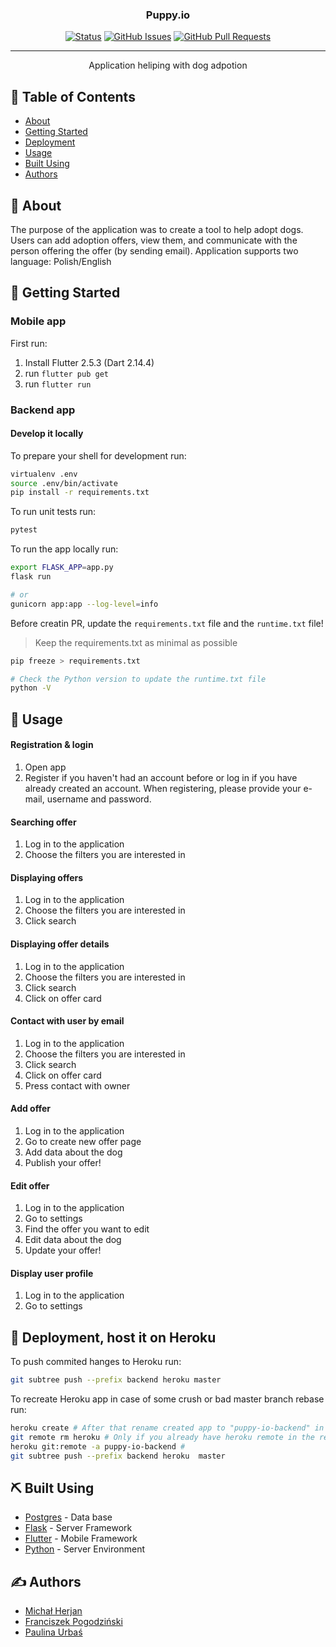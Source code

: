 <h3 align="center">Puppy.io</h3>

<div align="center">

[![Status](https://img.shields.io/badge/status-active-success.svg)]()
[![GitHub Issues](https://img.shields.io/github/issues/kylelobo/The-Documentation-Compendium.svg)](https://github.com/paulinaurbas/puppy.io/issues)
[![GitHub Pull Requests](https://img.shields.io/github/issues-pr/kylelobo/The-Documentation-Compendium.svg)](https://github.com/paulinaurbas/puppy.io/pulls)

</div>

---

<p align="center"> Application heliping with dog adpotion 
    <br> 
</p>

## 📝 Table of Contents

- [About](#about)
- [Getting Started](#getting_started)
- [Deployment](#deployment)
- [Usage](#usage)
- [Built Using](#built_using)
- [Authors](#authors)

## 🧐 About <a name = "about"></a>

The purpose of the application was to create a tool to help adopt dogs. Users can add adoption offers, view them, and communicate with the person offering the offer (by sending email). Application supports two language: Polish/English 

## 🏁 Getting Started <a name = "getting_started"></a>

### Mobile app
First run:
1. Install Flutter 2.5.3 (Dart 2.14.4) 
2. run `flutter pub get`
3. run `flutter run`

### Backend app 
#### Develop it locally

To prepare your shell for development run:
```sh
virtualenv .env
source .env/bin/activate
pip install -r requirements.txt
```

To run unit tests run:
```sh
pytest
```

To run the app locally run:
```sh
export FLASK_APP=app.py
flask run

# or
gunicorn app:app --log-level=info
```

Before creatin PR, update the `requirements.txt` file and the `runtime.txt` file!
> Keep the requirements.txt as minimal as possible
```sh
pip freeze > requirements.txt

# Check the Python version to update the runtime.txt file
python -V
```

## 🎈 Usage <a name="usage"></a>

#### Registration & login 
1. Open app 
2. Register if you haven't had an account before or log in if you have already created an account. When registering, please provide your e-mail, username and password. 

#### Searching offer 
1. Log in to the application
2. Choose the filters you are interested in

#### Displaying offers
1. Log in to the application
2. Choose the filters you are interested in
3. Click search

#### Displaying offer details 
1. Log in to the application
2. Choose the filters you are interested in
3. Click search
4. Click on offer card 

#### Contact with user by email 
1. Log in to the application
2. Choose the filters you are interested in
3. Click search
4. Click on offer card 
5. Press contact with owner 

#### Add offer 
1. Log in to the application
2. Go to create new offer page
3. Add data about the dog
4. Publish your offer!

#### Edit offer 
1. Log in to the application
2. Go to settings
3. Find the offer you want to edit
4. Edit data about the dog
5. Update your offer!

#### Display user profile 
1. Log in to the application
2. Go to settings

## 🚀 Deployment, host it on Heroku <a name = "deployment"></a>

To push commited hanges to Heroku run:

```sh
git subtree push --prefix backend heroku master
```

To recreate Heroku app in case of some crush or bad master branch rebase run:

```sh
heroku create # After that rename created app to "puppy-io-backend" in the Heroku dashboard
git remote rm heroku # Only if you already have heroku remote in the repository
heroku git:remote -a puppy-io-backend #
git subtree push --prefix backend heroku  master
```

## ⛏️ Built Using <a name = "built_using"></a>

- [Postgres](https://www.postgresql.org) - Data base
- [Flask](https://flask.palletsprojects.com) - Server Framework
- [Flutter](https://flutter.dev) - Mobile Framework
- [Python](https://www.python.org) - Server Environment

## ✍️ Authors <a name = "authors"></a>

- [Michał Herjan](https://github.com/Argo123)
- [Franciszek Pogodziński](https://github.com/franpog859)
- [Paulina Urbaś](https://github.com/paulinaurbas)
